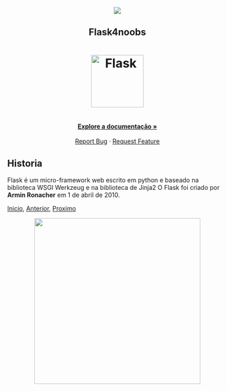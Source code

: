 
<p align="center">
  <a href="https://github.com/he4rt/4noobs" target="_blank">
    <img src="https://raw.githubusercontent.com/he4rt/4noobs/master/.github/header-4noobs.svg">
  </a>
</p>

<p align="center">
  <h2 align="center">Flask4noobs</h2>
  <h1 align="center"><img src="https://flask.palletsprojects.com/en/1.1.x/_static/flask-icon.png" alt="Flask" width="120"></h1>
  <p align="center">
    <br />
    <a href="https://github.com/freazesss/flask4noobs#ROADMAP"><strong>Explore a documentação »</strong></a>
    <br />
    <br />
    <a href="https://github.com/freazesss/flask4noobs/issues/new">Report Bug</a>
    ·
    <a href="https://github.com/freazesss/flask4noobs#como-contribuir">Request Feature</a>
  </p>
</p>


## Historia

Flask é um micro-framework web escrito em python e baseado na biblioteca WSGI Werkzeug e na biblioteca de Jinja2
O Flask foi criado por **Armin Ronacher** em 1 de abril de 2010.

[Inicio](../README.md), [Anterior](../README.md), [Proximo](./Instalação.md)

<p align="center">
  <a href="https://github.com/he4rt/4noobs" target="_blank">
    <img src="https://raw.githubusercontent.com/he4rt/4noobs/master/.github/footer-4noobs.svg" width="380">
  </a>
</p>
